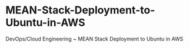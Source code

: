 # MEAN-Stack-Deployment-to-Ubuntu-in-AWS
DevOps/Cloud Engineering ~ MEAN Stack Deployment to Ubuntu in AWS
